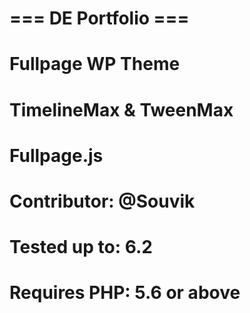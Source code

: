 # === DE Portfolio ===
# Fullpage WP Theme
# TimelineMax & TweenMax
# Fullpage.js
# Contributor: @Souvik
# Tested up to: 6.2
# Requires PHP: 5.6 or above
